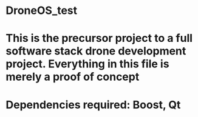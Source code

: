 # DroneOS_test
# This is the precursor project to a full software stack drone development project.  Everything in this file is merely a proof of concept
# Dependencies required: Boost, Qt
